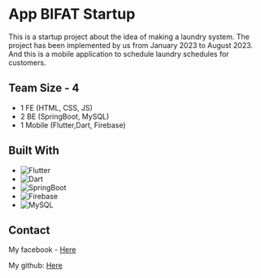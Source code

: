 
# App BIFAT Startup

This is a startup project about the idea of ​​making a laundry system. The project has been implemented by us from January 2023 to August 2023. And this is a mobile application to schedule laundry schedules for customers.

## Team Size - 4
* 1 FE (HTML, CSS, JS)
* 2 BE (SpringBoot, MySQL)
* 1 Mobile (Flutter,Dart, Firebase)

## Built With
* ![Flutter][Flutter.dev]
* ![Dart][Dart.dev]
* ![SpringBoot]
* ![Firebase]
* ![MySQL]

## Contact

My facebook - [Here](https://www.facebook.com/leelinbi)

My github: [Here](https://github.com/anhtai46)

[Dart.dev]: https://img.shields.io/badge/dart-0175C2?style=for-the-badge&logo=dart&logoColor=white

[Flutter.dev]: https://img.shields.io/badge/flutter-02569B?style=for-the-badge&logo=flutter&logoColor=white

[SpringBoot]: https://img.shields.io/badge/SpringBoot-6DB33F?style=for-the-badge&logo=SpringBoot&logoColor=white

[Firebase]: https://img.shields.io/badge/Firebase-FFCA28?style=for-the-badge&logo=Firebase&logoColor=white

[MySQL]: https://img.shields.io/badge/MySQL-4479A1?style=for-the-badge&logo=MySQL&logoColor=white
